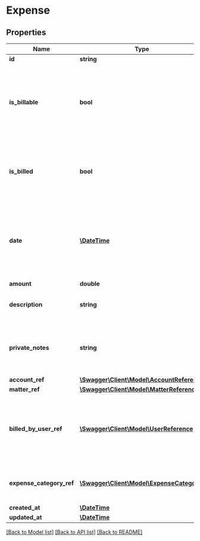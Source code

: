 # Expense

## Properties
Name | Type | Description | Notes
------------ | ------------- | ------------- | -------------
**id** | **string** |  | [optional] 
**is_billable** | **bool** | If set to billable, it will be automatically queued to be added to the next invoice. If this is set to false, it will show in PracticePanther as not billable | [optional] 
**is_billed** | **bool** | If set to billed, it will not be added to future invoices and will be marked as \&quot;billed\&quot; in PracticePanther | [optional] 
**date** | [**\DateTime**](\DateTime.md) | This is the date for this expense and will be visible to the client if this expense is billable. The date field can be used to run reports on expenses in PracticePanther. | [optional] 
**amount** | **double** |  | 
**description** | **string** | This is the description which will be visible on the invoice | [optional] 
**private_notes** | **string** | These are private notes that are visible to PracticePanther users but will not be added to the invoice | [optional] 
**account_ref** | [**\Swagger\Client\Model\AccountReference**](AccountReference.md) |  | 
**matter_ref** | [**\Swagger\Client\Model\MatterReference**](MatterReference.md) |  | 
**billed_by_user_ref** | [**\Swagger\Client\Model\UserReference**](UserReference.md) | The user who billed this time entry, this field is optional. If you want to get the current user information you can use GET /users/me | [optional] 
**expense_category_ref** | [**\Swagger\Client\Model\ExpenseCategory**](ExpenseCategory.md) | This field is optional. If set will add an expense category for this expense. | [optional] 
**created_at** | [**\DateTime**](\DateTime.md) |  | [optional] 
**updated_at** | [**\DateTime**](\DateTime.md) |  | [optional] 

[[Back to Model list]](../README.md#documentation-for-models) [[Back to API list]](../README.md#documentation-for-api-endpoints) [[Back to README]](../README.md)


